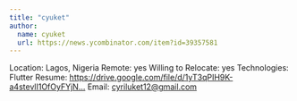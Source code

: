 ```yaml
---
title: "cyuket"
author:
  name: cyuket
  url: https://news.ycombinator.com/item?id=39357581
---
```

Location: Lagos, Nigeria
Remote: yes
Willing to Relocate: yes
Technologies: Flutter
Resume: <a href="https:&#x2F;&#x2F;drive.google.com&#x2F;file&#x2F;d&#x2F;1yT3qPIH9K-a4stevlI1OfOyFYjNziA8h&#x2F;view?usp=sharing" rel="nofollow">https:&#x2F;&#x2F;drive.google.com&#x2F;file&#x2F;d&#x2F;1yT3qPIH9K-a4stevlI1OfOyFYjN...</a>
Email: cyriluket12@gmail.com
